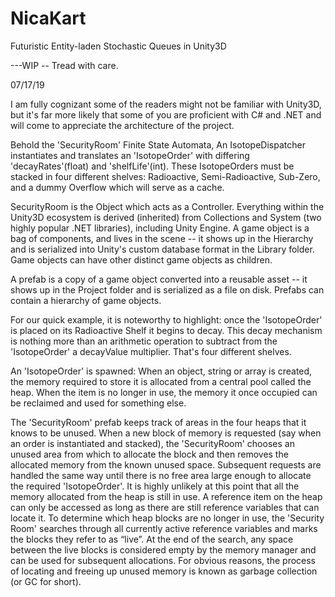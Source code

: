 # NicaKart
 Futuristic Entity-laden Stochastic Queues in Unity3D

---WIP -- Tread with care.

07/17/19

I am fully cognizant some of the readers might not be familiar with Unity3D, but it's far more likely that some of you are proficient with C# and .NET and will come to appreciate the architecture of the project.

Behold the 'SecurityRoom' Finite State Automata, An IsotopeDispatcher instantiates and translates an 'IsotopeOrder' with differing 'decayRates'(float) and 'shelfLife'(int). These IsotopeOrders must be stacked in four different shelves: Radioactive, Semi-Radioactive, Sub-Zero, and a dummy Overflow which will serve as a cache.  

SecurityRoom is the Object which acts as a Controller. Everything within the Unity3D ecosystem is derived (inherited) from Collections and System (two highly popular .NET libraries), including Unity Engine. A game object is a bag of components, and lives in the scene -- it shows up in the Hierarchy and is serialized into Unity's custom database format in the Library folder. Game objects can have other distinct game objects as children.

A prefab is a copy of a game object converted into a reusable asset -- it shows up in the Project folder and is serialized as a file on disk. Prefabs can contain a hierarchy of game objects.

For our quick example, it is noteworthy to highlight: once the 'IsotopeOrder' is placed on its Radioactive Shelf it begins to decay. This decay mechanism is nothing more than an arithmetic operation to subtract from the 'IsotopeOrder' a decayValue multiplier. That's four different shelves.

An 'IsotopeOrder' is spawned: When an object, string or array is created, the memory required to store it is allocated from a central pool called the heap. When the item is no longer in use, the memory it once occupied can be reclaimed and used for something else. 

The 'SecurityRoom' prefab keeps track of areas in the four heaps that it knows to be unused. When a new block of memory is requested (say when an order is instantiated and stacked), the 'SecurityRoom' chooses an unused area from which to allocate the block and then removes the allocated memory from the known unused space. Subsequent requests are handled the same way until there is no free area large enough to allocate the required 'IsotopeOrder'. It is highly unlikely at this point that all the memory allocated from the heap is still in use. A reference item on the heap can only be accessed as long as there are still reference variables that can locate it. To determine which heap blocks are no longer in use, the 'Security Room' searches through all currently active reference variables and marks the blocks they refer to as “live”. At the end of the search, any space between the live blocks is considered empty by the memory manager and can be used for subsequent allocations. For obvious reasons, the process of locating and freeing up unused memory is known as garbage collection (or GC for short).

